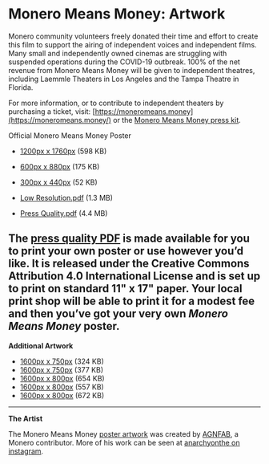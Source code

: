 # Monero Means Money: Artwork

Monero community volunteers freely donated their time and effort to create this film to support the airing of independent voices and independent films. Many small and independently owned cinemas are struggling with suspended operations during the COVID-19 outbreak. 100% of the net revenue from Monero Means Money will be given to independent theatres, including Laemmle Theaters in Los Angeles and the Tampa Theatre in Florida.

For more information, or to contribute to independent theaters by purchasing a ticket, visit: [https://moneromeans.money](https://moneromeans.money/) or the [Monero Means Money press kit](https://static.monerooutreach.org/img/Monero-Means-Money/MoneroMeansMoney-MoviePoster-1200x1760.jpg).

Official Monero Means Money Poster
- [1200px x 1760px](https://static.monerooutreach.org/img/Monero-Means-Money/MoneroMeansMoney-MoviePoster-1200x1760.jpg) (598 KB)
- [600px x 880px](https://static.monerooutreach.org/img/Monero-Means-Money/MoneroMeansMoney-MoviePoster-300x440.jpg) (175 KB)
- [300px x 440px](https://static.monerooutreach.org/img/Monero-Means-Money/MoneroMeansMoney-MoviePoster-300x440.jpg) (52 KB)

- [Low Resolution.pdf](https://static.monerooutreach.org/img/Monero-Means-Money/MoneroMeansMoney-Poster-11x17-LowRes.pdf) (1.3 MB)
- [Press Quality.pdf](https://static.monerooutreach.org/img/Monero-Means-Money/MoneroMeansMoney-Poster-11x17-Press.pdf) (4.4 MB)

The [press quality PDF](https://static.monerooutreach.org/img/Monero-Means-Money/MoneroMeansMoney-Poster-11x17-Press.pdf) is made available for you to print your own poster or use however you’d like. It is released under the Creative Commons Attribution 4.0 International License and is set up to print on standard 11" x 17" paper. Your local print shop will be able to print it for a modest fee and then you’ve got your very own _Monero Means Money_ poster.
---

**Additional Artwork**
- [1600px x 750px](https://static.monerooutreach.org/img/Monero-Means-Money/MoneroMeansMoney-StoryArt-DrKim1-1600x750.jpg) (324 KB)
- [1600px x 750px](https://static.monerooutreach.org/img/Monero-Means-Money/MoneroMeansMoney-StoryArt-DrKim2-1600x750.jpg) (377 KB)
- [1600px x 800px](https://static.monerooutreach.org/img/Monero-Means-Money/MoneroMeansMoney-StoryArt-White.jpg) (654 KB)
- [1600px x 800px](https://static.monerooutreach.org/img/Monero-Means-Money/MoneroMeansMoney-StoryArt-Frame.jpg) (557 KB)
- [1600px x 800px](https://static.monerooutreach.org/img/Monero-Means-Money/MoneroMeansMoney-StoryArt-Orange.jpg) (672 KB)
---

**The Artist**

The Monero Means Money [poster artwork](https://twitter.com/AGNFAB1) was created by [AGNFAB](https://twitter.com/AGNFAB1), a Monero contributor. More of his work can be seen at [anarchyonthe on instagram](https://www.instagram.com/anarchyonthe/).
